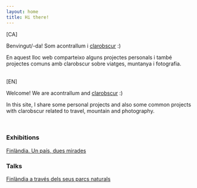 ```yaml
---
layout: home
title: Hi there!
---
```


[CA]

Benvingut/-da! Som acontrallum i <a href="https://clarobscur.github.io" target="_blank">clarobscur</a> :)

En aquest lloc web comparteixo alguns projectes personals i també projectes comuns amb clarobscur sobre viatges, muntanya i fotografia.


<br/>
[EN]

Welcome! We are acontrallum and <a href="https://clarobscur.github.io" target="_blank">clarobscur</a> :)

In this site, I share some personal projects and also some common projects with clarobscur related to travel, mountain and photography.


<br/>

<div class="row">
    <div class="col-md">
        <h3>Exhibitions</h3>
        <i class="fas fa-camera-retro"></i>  <a href="/2019/02/01/finland-exhibition/">Finlàndia. Un país, dues mirades</a>
    </div>
    <div class="col-md">
        <h3>Talks</h3>
        <i class="far fa-comment"></i> <a href="/2019/01/29/finland-trip-talk/">Finlàndia a través dels seus parcs naturals</a>
    </div>
</div>
